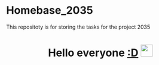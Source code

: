 






# Homebase_2035
This repositoty is for storing the tasks for the project 2035
<h1 align="center">Hello everyone <a href="https://www.youtube.com/watch?v=8GW6sLrK40k&ab_channel=ElectronicGems" target="_blank">:D</a>
<img src="[https://tenor.com/ru/view/driving-80s-neon-synthwave-loop-gif-21239026](https://media.tenor.com/v2CeJxh2yg4AAAAC/driving-80s.gif)https://media.tenor.com/v2CeJxh2yg4AAAAC/driving-80s.gif" height="32"/><h1>

